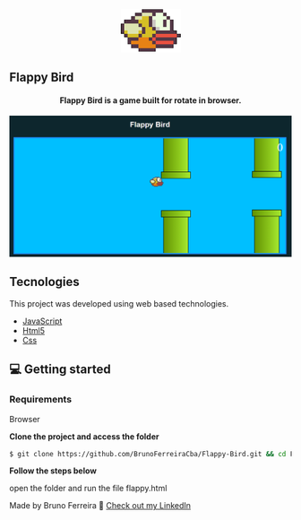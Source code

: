 <div align="center">
  <img src=".github/passaro.png" alt="Flappy logo">
</div>

## Flappy Bird


<h4 align="center">
  Flappy Bird is a game built for rotate in browser.
</h4>

![Flappy Bird preview](.github/FlappyBird.png) 

## Tecnologies


This project was developed using web based technologies.


- [JavaScript](http://ww1.javascript.org/)
- [Html5](https://html5.org/)
- [Css](https://www.css.org/)

## 💻 Getting started

### Requirements
Browser

**Clone the project and access the folder**

```bash
$ git clone https://github.com/BrunoFerreiraCba/Flappy-Bird.git && cd FlappyBird
```

**Follow the steps below**

open the folder and run the file flappy.html



Made  by Bruno Ferreira 👋 [Check out my LinkedIn](https://www.linkedin.com/in/bruno-ferreira-santos-6b2428214/)
